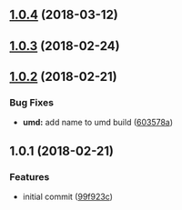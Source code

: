 <a name="1.0.4"></a>
## [1.0.4](https://github.com/adonisjs/adonis-msgpack-encoder/compare/v1.0.3...v1.0.4) (2018-03-12)



<a name="1.0.3"></a>
## [1.0.3](https://github.com/adonisjs/adonis-msgpack-encoder/compare/v1.0.2...v1.0.3) (2018-02-24)



<a name="1.0.2"></a>
## [1.0.2](https://github.com/adonisjs/adonis-msgpack-encoder/compare/v1.0.1...v1.0.2) (2018-02-21)


### Bug Fixes

* **umd:** add name to umd build ([603578a](https://github.com/adonisjs/adonis-msgpack-encoder/commit/603578a))



<a name="1.0.1"></a>
## 1.0.1 (2018-02-21)


### Features

* initial commit ([99f923c](https://github.com/adonisjs/adonis-msgpack-encoder/commit/99f923c))



